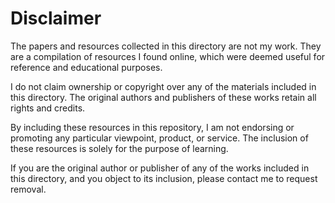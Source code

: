 # Disclaimer
The papers and resources collected in this directory are not my work. They are a compilation of resources I found online, which were deemed useful for reference and educational purposes.

I do not claim ownership or copyright over any of the materials included in this directory. The original authors and publishers of these works retain all rights and credits.

By including these resources in this repository, I am not endorsing or promoting any particular viewpoint, product, or service. The inclusion of these resources is solely for the purpose of learning.

If you are the original author or publisher of any of the works included in this directory, and you object to its inclusion, please contact me to request removal.